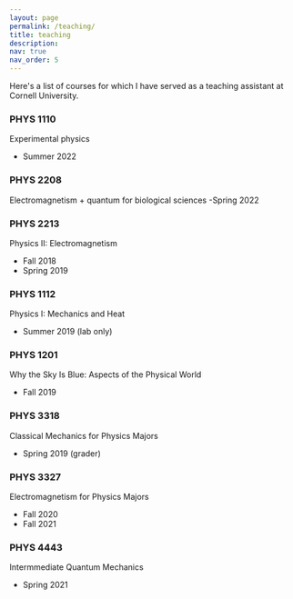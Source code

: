 ```yaml
---
layout: page
permalink: /teaching/
title: teaching
description:
nav: true
nav_order: 5
---
```


Here's a list of courses for which I have served as a teaching assistant at Cornell University. 

### PHYS 1110
Experimental physics
- Summer 2022

### PHYS 2208
Electromagnetism + quantum for biological sciences
-Spring 2022

### PHYS 2213
Physics II: Electromagnetism
- Fall 2018
- Spring 2019

### PHYS 1112
Physics I: Mechanics and Heat
- Summer 2019 (lab only)

### PHYS 1201
Why the Sky Is Blue: Aspects of the Physical World
- Fall 2019

### PHYS 3318
Classical Mechanics for Physics Majors
- Spring 2019 (grader)

### PHYS 3327
Electromagnetism for Physics Majors
- Fall 2020
- Fall 2021

### PHYS 4443
Intermmediate Quantum Mechanics
- Spring 2021


